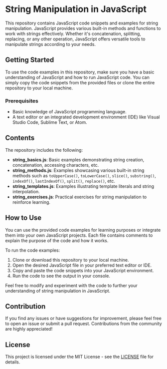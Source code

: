 # String Manipulation in JavaScript

This repository contains JavaScript code snippets and examples for string manipulation. JavaScript provides various built-in methods and functions to work with strings effectively. Whether it's concatenation, splitting, replacing, or any other operation, JavaScript offers versatile tools to manipulate strings according to your needs.

## Getting Started

To use the code examples in this repository, make sure you have a basic understanding of JavaScript and how to run JavaScript code. You can simply copy the code snippets from the provided files or clone the entire repository to your local machine.

### Prerequisites

- Basic knowledge of JavaScript programming language.
- A text editor or an integrated development environment (IDE) like Visual Studio Code, Sublime Text, or Atom.

## Contents

The repository includes the following:

- **string_basics.js**: Basic examples demonstrating string creation, concatenation, accessing characters, etc.
- **string_methods.js**: Examples showcasing various built-in string methods such as `toUpperCase()`, `toLowerCase()`, `slice()`, `substring()`, `indexOf()`, `lastIndexOf()`, `split()`, `replace()`, etc.
- **string_templates.js**: Examples illustrating template literals and string interpolation.
- **string_exercises.js**: Practical exercises for string manipulation to reinforce learning.

## How to Use

You can use the provided code examples for learning purposes or integrate them into your own JavaScript projects. Each file contains comments to explain the purpose of the code and how it works.

To run the code examples:

1. Clone or download this repository to your local machine.
2. Open the desired JavaScript file in your preferred text editor or IDE.
3. Copy and paste the code snippets into your JavaScript environment.
4. Run the code to see the output in your console.

Feel free to modify and experiment with the code to further your understanding of string manipulation in JavaScript.

## Contribution

If you find any issues or have suggestions for improvement, please feel free to open an issue or submit a pull request. Contributions from the community are highly appreciated!

## License

This project is licensed under the MIT License - see the [LICENSE](LICENSE) file for details.

